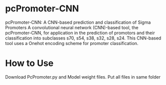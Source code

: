 # pcPromoter-CNN
pcPromoter-CNN: A CNN-based prediction and classification of Sigma Promoters
A convolutional neural network (CNN)-based tool, the pcPromoter-CNN, for application in the prediction of promotors and their classification into subclasses s70, s54, s38, s32, s28, s24. This CNN-based tool uses a Onehot encoding scheme for promoter classification.
# How to Use
  Download PcPromoter.py and Model weight files. Put all files in same folder
  
 
